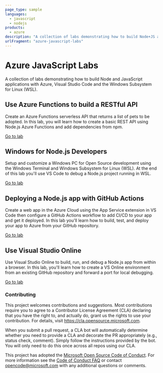 ```yaml
---
page_type: sample
languages:
  - javascript
  - nodejs
products:
  - azure
description: "A collection of labs demonstrating how to build Node+JS applications with Azure, Visual Studio Code and the Windows Subsystem for Linux (WSL)."
urlFragment: "azure-javascript-labs"
---
```


# Azure JavaScript Labs

A collection of labs demonstrating how to build Node and JavaScript applications with Azure, Visual Studio Code and the Windows Subsystem for Linux (WSL).

<!--
Guidelines on README format: https://review.docs.microsoft.com/help/onboard/admin/samples/concepts/readme-template?branch=master

Guidance on onboarding samples to docs.microsoft.com/samples: https://review.docs.microsoft.com/help/onboard/admin/samples/process/onboarding?branch=master

Taxonomies for products and languages: https://review.docs.microsoft.com/new-hope/information-architecture/metadata/taxonomies?branch=master
-->

## Use Azure Functions to build a RESTful API

Create an Azure Functions serverless API that returns a list of pets to be adopted. In this lab, you will learn how to create a basic REST API using Node.js Azure Functions and add dependencies from npm.

[Go to lab](1-vscode-serverless/README.md)

## Windows for Node.js Developers

Setup and customize a Windows PC for Open Source development using the Windows Terminal and Windows Subsystem for Linux (WSL). At the end of this lab you'll use VS Code to debug a Node.js project running in WSL.

[Go to lab](2-windows-oss-terminal-wsl/README.md)

## Deploying a Node.js app with GitHub Actions

Create a web app in the Azure Cloud using the App Service extension in VS Code then configure a GitHub Actions workflow to add CI/CD to your app and get it deployed. In this lab you'll learn how to build, test, and deploy your app to Azure from your GitHub repository.

[Go to lab](3-github-actions)

## Use Visual Studio Online

Use Visual Studio Online to build, run, and debug a Node.js app from within a browser. In this lab, you'll learn how to create a VS Online environment from an existing GitHub repository and forward a port for local debugging.

[Go to lab](4-vso)

### Contributing

This project welcomes contributions and suggestions. Most contributions require you to agree to a
Contributor License Agreement (CLA) declaring that you have the right to, and actually do, grant us
the rights to use your contribution. For details, visit https://cla.opensource.microsoft.com.

When you submit a pull request, a CLA bot will automatically determine whether you need to provide
a CLA and decorate the PR appropriately (e.g., status check, comment). Simply follow the instructions
provided by the bot. You will only need to do this once across all repos using our CLA.

This project has adopted the [Microsoft Open Source Code of Conduct](https://opensource.microsoft.com/codeofconduct/).
For more information see the [Code of Conduct FAQ](https://opensource.microsoft.com/codeofconduct/faq/) or
contact [opencode@microsoft.com](mailto:opencode@microsoft.com) with any additional questions or comments.
